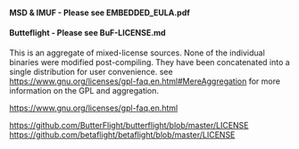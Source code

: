 #### MSD & IMUF - Please see EMBEDDED_EULA.pdf
#### Butteflight - Please see BuF-LICENSE.md

This is an aggregate of mixed-license sources. None of the individual binaries were modified post-compiling. They have been concatenated into a single distribution for user convenience. see https://www.gnu.org/licenses/gpl-faq.en.html#MereAggregation for more information on the GPL and aggregation.

https://www.gnu.org/licenses/gpl-faq.en.html

https://github.com/ButterFlight/butterflight/blob/master/LICENSE
https://github.com/betaflight/betaflight/blob/master/LICENSE
